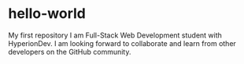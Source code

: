 # hello-world
My first repository
I am Full-Stack Web Development student with HyperionDev. I am looking forward to collaborate and learn from other developers on the GitHub community.
